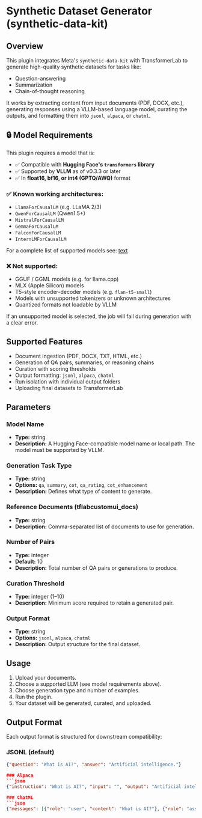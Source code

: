 # Synthetic Dataset Generator (synthetic-data-kit)

## Overview

This plugin integrates Meta's `synthetic-data-kit` with TransformerLab to generate high-quality synthetic datasets for tasks like:

- Question-answering
- Summarization
- Chain-of-thought reasoning

It works by extracting content from input documents (PDF, DOCX, etc.), generating responses using a VLLM-based language model, curating the outputs, and formatting them into `jsonl`, `alpaca`, or `chatml`.

## 🔒 Model Requirements

This plugin requires a model that is:

- ✅ Compatible with **Hugging Face's `transformers` library**
- ✅ Supported by **VLLM** as of v0.3.3 or later
- ✅ In **float16, bf16, or int4 (GPTQ/AWQ)** format

### ✅ Known working architectures:
- `LlamaForCausalLM` (e.g. LLaMA 2/3)
- `QwenForCausalLM` (Qwen1.5+)
- `MistralForCausalLM`
- `GemmaForCausalLM`
- `FalconForCausalLM`
- `InternLMForCausalLM`

For a complete list of supported models see: [text](https://docs.vllm.ai/en/latest/models/supported_models.html#text-generation)

### ❌ Not supported:
- GGUF / GGML models (e.g. for llama.cpp)
- MLX (Apple Silicon) models
- T5-style encoder-decoder models (e.g. `flan-t5-small`)
- Models with unsupported tokenizers or unknown architectures
- Quantized formats not loadable by VLLM

If an unsupported model is selected, the job will fail during generation with a clear error.

## Supported Features

- Document ingestion (PDF, DOCX, TXT, HTML, etc.)
- Generation of QA pairs, summaries, or reasoning chains
- Curation with scoring thresholds
- Output formatting: `jsonl`, `alpaca`, `chatml`
- Run isolation with individual output folders
- Uploading final datasets to TransformerLab

## Parameters

### Model Name

- **Type:** string  
- **Description:** A Hugging Face-compatible model name or local path. The model must be supported by VLLM.

### Generation Task Type

- **Type:** string  
- **Options:** `qa`, `summary`, `cot`, `qa_rating`, `cot_enhancement`  
- **Description:** Defines what type of content to generate.

### Reference Documents (tflabcustomui_docs)

- **Type:** string  
- **Description:** Comma-separated list of documents to use for generation.

### Number of Pairs

- **Type:** integer  
- **Default:** 10  
- **Description:** Total number of QA pairs or generations to produce.

### Curation Threshold

- **Type:** integer (1–10)  
- **Description:** Minimum score required to retain a generated pair.

### Output Format

- **Type:** string  
- **Options:** `jsonl`, `alpaca`, `chatml`  
- **Description:** Output structure for the final dataset.

## Usage

1. Upload your documents.
2. Choose a supported LLM (see model requirements above).
3. Choose generation type and number of examples.
4. Run the plugin.
5. Your dataset will be generated, curated, and uploaded.

## Output Format

Each output format is structured for downstream compatibility:

### JSONL (default)
```json
{"question": "What is AI?", "answer": "Artificial intelligence."}

### Alpaca
```json
{"instruction": "What is AI?", "input": "", "output": "Artificial intelligence."}

### ChatML
```json
{"messages": [{"role": "user", "content": "What is AI?"}, {"role": "assistant", "content": "Artificial intelligence."}]}
